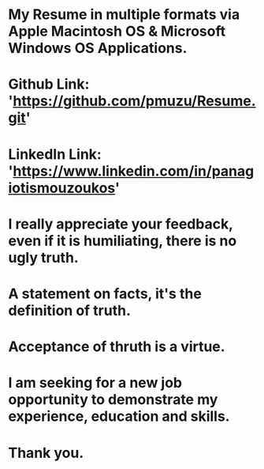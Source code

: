 # My Resume in multiple formats via Apple Macintosh OS & Microsoft Windows OS Applications.
# Github Link: 'https://github.com/pmuzu/Resume.git'
# LinkedIn Link: 'https://www.linkedin.com/in/panagiotismouzoukos'
# I really appreciate your feedback, even if it is humiliating, there is no ugly truth. 
# A statement on facts, it's the definition of truth.  
# Acceptance of thruth is a virtue.
# I am seeking for a new job opportunity to demonstrate my experience, education and skills. 
# Thank you.
